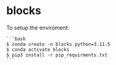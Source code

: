 # blocks

To setup the enviroment:
    
    ```bash
    $ conda create -n blocks python=3.11.5
    $ conda activate blocks
    $ pip3 install -r pip_requirments.txt
    ```